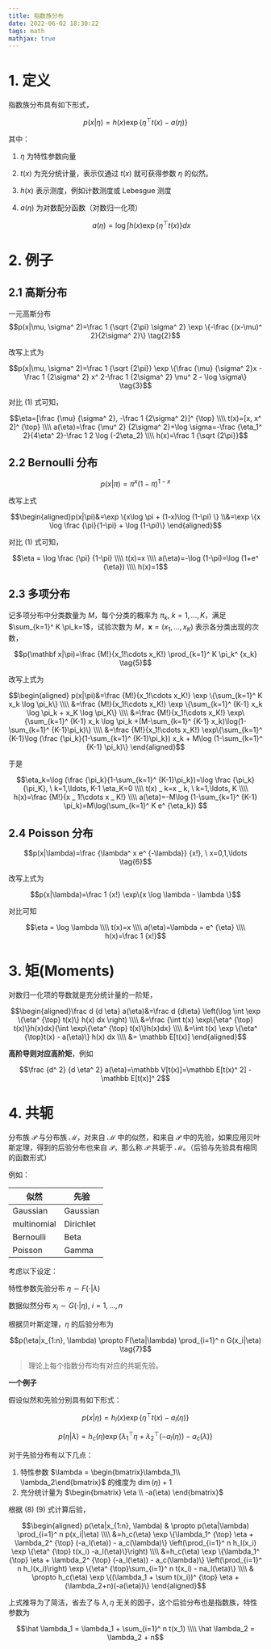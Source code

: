 ```yaml
---
title: 指数族分布
date: 2022-06-02 18:30:22
tags: math
mathjax: true
---
```

# 1. 定义

指数族分布具有如下形式，

$$p(x|\eta)=h(x) \exp \{\eta^ {\top} t(x)-a(\eta)\} \tag{1}$$

其中：
1. $\eta$ 为特性参数向量
2. $t(x)$ 为充分统计量，表示仅通过 $t(x)$ 就可获得参数 $\eta$ 的似然。
3. $h(x)$ 表示测度，例如计数测度或 Lebesgue 测度
4. $a(\eta)$ 为对数配分函数（对数归一化项）

    $$a(\eta)=\log \int h(x) \exp\{\eta^ {\top} t(x)\} dx$$

# 2. 例子

## 2.1 高斯分布

一元高斯分布
$$p(x|\mu, \sigma^ 2)=\frac 1 {\sqrt {2\pi} \sigma^ 2} \exp \{-\frac {(x-\mu)^ 2}{2\sigma^ 2}\} \tag{2}$$

改写上式为

$$p(x|\mu, \sigma^ 2)=\frac 1 {\sqrt {2\pi}} \exp \{\frac {\mu} {\sigma^ 2}x - \frac 1 {2\sigma^ 2} x^ 2-\frac 1 {2\sigma^ 2} \mu^ 2 - \log \sigma\} \tag{3}$$

对比 (1) 式可知，

$$\eta=[\frac {\mu} {\sigma^ 2}, -\frac 1 {2\sigma^ 2}]^ {\top}
\\\\ t(x)=[x, x^ 2]^ {\top}
\\\\ a(\eta)=\frac {\mu^ 2} {2\sigma^ 2}+\log \sigma=-\frac {\eta_1^ 2}{4\eta^ 2}-\frac 1 2 \log (-2\eta_2)
\\\\ h(x)=\frac 1 {\sqrt {2\pi}}$$

## 2.2 Bernoulli 分布

$$p(x|\pi)=\pi^ x(1-\pi)^ {1-x} \tag{4}$$

改写上式

$$\begin{aligned}p(x|\pi)&=\exp \{x\log \pi + (1-x)\log (1-\pi) \}
\\&=\exp \{x \log \frac {\pi}{1-\pi} + \log (1-\pi)\}
\end{aligned}$$

对比 (1) 式可知，

$$\eta = \log \frac {\pi} {1-\pi}
\\\\ t(x)=x
\\\\ a(\eta)=-\log (1-\pi)=\log (1+e^ {\eta})
\\\\ h(x)=1$$

## 2.3 多项分布

记多项分布中分类数量为 $M$，每个分类的概率为 $\pi_k, \ k=1,\ldots ,K$，满足 $\sum_{k=1}^ K \pi_k=1$，试验次数为 $M$，$\mathbf x=(x_1,\ldots, x_K)$ 表示各分类出现的次数，

$$p(\mathbf x|\pi)=\frac {M!}{x_1!\cdots x_K!} \prod_{k=1}^ K \pi_k^ {x_k} \tag{5}$$

改写上式为

$$\begin{aligned} p(x|\pi)&=\frac {M!}{x_1!\cdots x_K!} \exp \{\sum_{k=1}^ K x_k \log \pi_k\}
\\\\ &=\frac {M!}{x_1!\cdots x_K!} \exp \{\sum_{k=1}^ {K-1} x_k \log \pi_k + x_K \log \pi_K\}
\\\\ &=\frac {M!}{x_1!\cdots x_K!} \exp\{\sum_{k=1}^ {K-1} x_k \log \pi_k +(M-\sum_{k=1}^ {K-1} x_k)\log(1-\sum_{k=1}^ {K-1}\pi_k)\}
\\\\ &=\frac {M!}{x_1!\cdots x_K!} \exp\{\sum_{k=1}^ {K-1}\log (\frac {\pi_k}{1-\sum_{k=1}^ {K-1}\pi_k}) x_k + M\log (1-\sum_{k=1}^ {K-1} \pi_k)\}
\end{aligned}$$

于是

$$\eta_k=\log (\frac {\pi_k}{1-\sum_{k=1}^ {K-1}\pi_k})=\log \frac {\pi_k}{\pi_K}, \ k=1,\ldots, K-1
\eta_K=0
\\\\ t(x) _ k=x _ k, \ k=1,\ldots, K
\\\\ h(x)=\frac {M!}{x _ 1!\cdots x _ K!}
\\\\ a(\eta)=-M\log (1-\sum_{k=1}^ {K-1} \pi_k)=M\log(\sum_{k=1}^ K e^ {\eta_k})
$$

## 2.4 Poisson 分布

$$p(x|\lambda)=\frac {\lambda^ x e^ {-\lambda}} {x!}, \ x=0,1,\ldots \tag{6}$$

改写上式为

$$p(x|\lambda)=\frac 1 {x!} \exp\{x \log \lambda - \lambda \}$$

对比可知

$$\eta = \log \lambda
\\\\ t(x)=x
\\\\ a(\eta)=\lambda = e^ {\eta}
\\\\ h(x)=\frac 1 {x!}$$

# 3. 矩(Moments)

对数归一化项的导数就是充分统计量的一阶矩，

$$\begin{aligned}\frac d {d \eta} a(\eta)&=\frac d {d\eta} \left(\log \int \exp \{\eta^ {\top} t(x)\} h(x) dx \right)
\\\\ &=\frac {\int t(x) \exp\{\eta^ {\top} t(x)\}h(x)dx}{\int \exp\{\eta^ {\top} t(x)\}h(x)dx}
\\\\ &=\int t(x) \exp \{\eta^ {\top}t(x) - a(\eta)\} h(x) dx
\\\\ &= \mathbb E[t(x)]
\end{aligned}$$

**高阶导则对应高阶矩**，例如

$$\frac {d^ 2} {d \eta^ 2} a(\eta)=\mathbb V[t(x)]=\mathbb E[t(x)^ 2] - \mathbb E[t(x)]^ 2$$



# 4. 共轭

分布族 $\mathcal P$ 与分布族 $\mathcal M$，对来自 $\mathcal M$ 中的似然，和来自 $\mathcal P$ 中的先验，如果应用贝叶斯定理，得到的后验分布也来自 $\mathcal P$，那么称 $\mathcal P$ 共轭于 $\mathcal M$。（后验与先验具有相同的函数形式）

例如：

|似然|先验|
|--|--|
|Gaussian|Gaussian|
|multinomial|Dirichlet|
|Bernoulli|Beta|
|Poisson|Gamma|



考虑以下设定：

特性参数先验分布 $\eta \sim F(\cdot|\lambda)$

数据似然分布 $x_i \sim G(\cdot |\eta), \ i=1,\ldots, n$

根据贝叶斯定理，$\eta$ 的后验分布为

$$p(\eta|x_{1:n}, \lambda) \propto F(\eta|\lambda) \prod_{i=1}^ n G(x_i|\eta) \tag{7}$$


> 理论上每个指数分布均有对应的共轭先验。


**一个例子**

假设似然和先验分别具有如下形式：

$$p(x|\eta)=h_l(x) \exp \{\eta^ {\top} t(x) -a_l(\eta)\} \tag{8}$$

$$p(\eta|\lambda)=h_c(\eta) \exp \{\lambda_1^ {\top} \eta + \lambda_2^ {\top} (-a_l(\eta)) - a_c(\lambda)\} \tag{9}$$

对于先验分布有以下几点：
1. 特性参数 $\lambda = \begin{bmatrix}\lambda_1\\ \lambda_2\end{bmatrix}$ 的维度为 $\dim(\eta)+1$
2. 充分统计量为 $\begin{bmatrix} \eta \\ -a(\eta) \end{bmatrix}$

根据 (8) (9) 式计算后验，

$$\begin{aligned} p(\eta|x_{1:n}, \lambda) & \propto p(\eta|\lambda) \prod_{i=1}^ n p(x_i|\eta)
\\\\ &=h_c(\eta) \exp \{\lambda_1^ {\top} \eta + \lambda_2^ {\top} (-a_l(\eta)) - a_c(\lambda)\} \left(\prod_{i=1}^ n h_l(x_i) \exp \{\eta^ {\top} t(x_i) -a_l(\eta)\}\right)
\\\\ &=h_c(\eta) \exp \{\lambda_1^ {\top} \eta + \lambda_2^ {\top} (-a_l(\eta)) - a_c(\lambda)\} \left(\prod_{i=1}^ n h_l(x_i)\right) \exp \{\eta^ {\top}\sum_{i=1}^ n t(x_i) - na_l(\eta)\}
\\\\ & \propto h_c(\eta) \exp \{(\lambda_1 + \sum t(x_i))^ {\top} \eta + (\lambda_2+n)(-a(\eta))\}
\end{aligned}$$

上式推导为了简洁，省去了与 $\lambda, \eta$ 无关的因子，这个后验分布也是指数族，特性参数为

$$\hat \lambda_1 = \lambda_1 + \sum_{i=1}^ n t(x_1)
\\\\ \hat \lambda_2 = \lambda_2 + n$$

